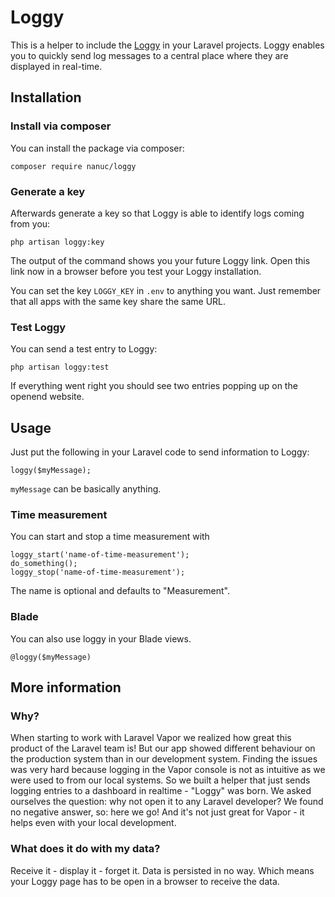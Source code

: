 # Loggy
This is a helper to include the [Loggy](https://loggy.live) in your Laravel projects. Loggy enables you to quickly send log messages to a central place where they are displayed in real-time.


## Installation
### Install via composer
You can install the package via composer:
```
composer require nanuc/loggy
```
### Generate a key

Afterwards generate a key so that Loggy is able to identify logs coming from you:
```
php artisan loggy:key
```
The output of the command shows you your future Loggy link. Open this link now in a browser before you test your Loggy installation.

You can set the key `LOGGY_KEY` in `.env` to anything you want. Just remember that all apps with the same key share the same URL.

### Test Loggy
You can send a test entry to Loggy:
```
php artisan loggy:test
```
If everything went right you should see two entries popping up on the openend website.

## Usage
Just put the following in your Laravel code to send information to Loggy:
```
loggy($myMessage);
```
`myMessage` can be basically anything.

### Time measurement
You can start and stop a time measurement with 
```
loggy_start('name-of-time-measurement');
do_something();
loggy_stop('name-of-time-measurement');
```
The name is optional and defaults to "Measurement".

### Blade
You can also use loggy in your Blade views.
```
@loggy($myMessage)
```

## More information
### Why?
When starting to work with Laravel Vapor we realized how great this product of the Laravel team is!
But our app showed different behaviour on the production system than in our development system.
Finding the issues was very hard because logging in the Vapor console is not as intuitive as we were used to from our local systems.
So we built a helper that just sends logging entries to a dashboard in realtime - "Loggy" was born.
We asked ourselves the question: why not open it to any Laravel developer? We found no negative answer, so: here we go!
And it's not just great for Vapor - it helps even with your local development.
### What does it do with my data?
Receive it - display it - forget it. Data is persisted in no way. Which means your Loggy page has to be open in a browser to receive the data.


